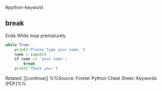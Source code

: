 #python-keyword 
## break
Ends *While loop* prematurely

```python
while True:
	print('Please type your name.')
	name = input()
	if name == 'your name':
		break
	print('Thank you!')

```

Related: [[continue]]
%%Source: Finxter Python Cheat Sheet: Keywords [PDF]%%